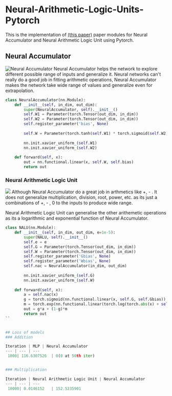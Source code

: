 # Neural-Arithmetic-Logic-Units-Pytorch
This is the implementation of [(this paper)](https://arxiv.org/pdf/1808.00508v1.pdf) paper modules for Neural Accumulator and Neural Arithmetic Logic Unit using Pytorch.

## Neural Accumulator
![Neural Accumulator](https://cdn-images-1.medium.com/max/1600/1*vMYerlUvUP5gw4LDZv-aSg.png)
Neural Accumulator helps the network to explore different possible range of inputs and generalize it. Neural networks can't really do a good job in fitting arithmetic operations, Neural Accumulator makes the network take wide range of values and generalize even for extrapolation.

```python
class NeuralAccumulator(nn.Module):
    def __init__(self, in_dim, out_dim):
        super(NeuralAccumulator, self).__init__()
        self.W1 = Parameter(torch.Tensor(out_dim, in_dim))
        self.W2 = Parameter(torch.Tensor(out_dim, in_dim))
        self.register_parameter('bias', None)
        
        self.W = Parameter(torch.tanh(self.W1) * torch.sigmoid(self.W2))
        
        nn.init.xavier_uniform_(self.W1)
        nn.init.xavier_uniform_(self.W2)
        
    def forward(self, x):
        out = nn.functional.linear(x, self.W, self.bias)
        return out
```

### Neural Arithmetic Logic Unit
![](https://cdn-images-1.medium.com/max/1200/1*enYojyC0tBLv9BIJWkYVRg.png)
Although Neural Accumulator do a great job in arthmetics like +, - . It does not generalize multiplication, division, root, power, etc. as its just a combinations of +, - , 0 to the inputs to produce wide range.

Neural Arithmetic Logic Unit can generalise the other arithemetic operations as its a logarithmic and exponential function of Neural Accumulator.

```python
class NALU(nn.Module):
    def __init__(self, in_dim, out_dim, e=1e-5):
        super(NALU, self).__init__()
        self.e = e
        self.G = Parameter(torch.Tensor(out_dim, in_dim))
        self.W = Parameter(torch.Tensor(out_dim, in_dim))
        self.register_parameter('Gbias', None)
        self.register_parameter('Wbias', None)
        self.nac = NeuralAccumulator(in_dim, out_dim)
        
        nn.init.xavier_uniform_(self.G)
        nn.init.xavier_uniform_(self.W)
        
    def forward(self, x):
        a = self.nac(x)
        g = torch.sigmoid(nn.functional.linear(x, self.G, self.Gbias))
        m = torch.exp(nn.functional.linear(torch.log(torch.abs(x) + self.e), self.W, self.Wbias))
        out = g*a + (1-g)*m
        return out
``


## Loss of models
### Addition

Iteration | MLP | Neural Accumulator
--- | --- | ---
 1000| 116.6307526  | 0(0 at 50th iter)


### Multiplication

Iteration | Neural Arithmetic Logic Unit | Neural Accumulator
--- | --- | ---
 10000| 0.0146152   | 152.5235901 

